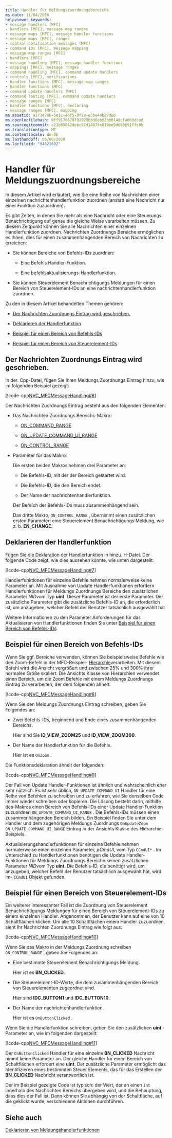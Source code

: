 ```yaml
---
title: Handler für Meldungszuordnungsbereiche
ms.date: 11/04/2016
helpviewer_keywords:
- message handlers [MFC]
- handlers [MFC], message-map ranges
- message maps [MFC], message handler functions
- message maps [MFC], ranges
- control-notification messages [MFC]
- command IDs [MFC], message mapping
- message-map ranges [MFC]
- handlers [MFC]
- message handling [MFC], message handler functions
- mappings [MFC], message ranges
- command handling [MFC], command update handlers
- controls [MFC], notifications
- handler functions [MFC], message-map ranges
- handler functions [MFC]
- command update handlers [MFC]
- command routing [MFC], command update handlers
- message ranges [MFC]
- handler functions [MFC], declaring
- message ranges [MFC], mapping
ms.assetid: a271478b-5e1c-46f5-9f29-e5be44b27d08
ms.openlocfilehash: 0ff9178679792929bbd6eb92bb6148cfa008dcad
ms.sourcegitcommit: c21b05042debc97d14875e019ee9d698691ffc0b
ms.translationtype: MT
ms.contentlocale: de-DE
ms.lasthandoff: 06/09/2020
ms.locfileid: "84621692"
---
```

# <a name="handlers-for-message-map-ranges"></a>Handler für Meldungszuordnungsbereiche

In diesem Artikel wird erläutert, wie Sie eine Reihe von Nachrichten einer einzelnen nachrichtenhandlerfunktion zuordnen (anstatt eine Nachricht nur einer Funktion zuzuordnen).

Es gibt Zeiten, in denen Sie mehr als eine Nachricht oder eine Steuerungs Benachrichtigung auf genau die gleiche Weise verarbeiten müssen. Zu diesem Zeitpunkt können Sie alle Nachrichten einer einzelnen Handlerfunktion zuordnen. Nachrichten Zuordnungs Bereiche ermöglichen es Ihnen, dies für einen zusammenhängenden Bereich von Nachrichten zu erreichen:

- Sie können Bereiche von Befehls-IDs zuordnen:

  - Eine Befehls Handler-Funktion.

  - Eine befehlsaktualisierungs-Handlerfunktion.

- Sie können Steuerelement Benachrichtigungs Meldungen für einen Bereich von Steuerelement-IDs an eine nachrichtenhandlerfunktion zuordnen.

Zu den in diesem Artikel behandelten Themen gehören:

- [Der Nachrichten Zuordnungs Eintrag wird geschrieben.](#_core_writing_the_message.2d.map_entry)

- [Deklarieren der Handlerfunktion](#_core_declaring_the_handler_function)

- [Beispiel für einen Bereich von Befehls-IDs](#_core_example_for_a_range_of_command_ids)

- [Beispiel für einen Bereich von Steuerelement-IDs](#_core_example_for_a_range_of_control_ids)

## <a name="writing-the-message-map-entry"></a><a name="_core_writing_the_message.2d.map_entry"></a>Der Nachrichten Zuordnungs Eintrag wird geschrieben.

In der. Cpp-Datei, fügen Sie Ihren Meldungs Zuordnungs Eintrag hinzu, wie im folgenden Beispiel gezeigt:

[!code-cpp[NVC_MFCMessageHandling#6](codesnippet/cpp/handlers-for-message-map-ranges_1.cpp)]

Der Nachrichten Zuordnungs Eintrag besteht aus den folgenden Elementen:

- Das Nachrichten Zuordnungs Bereichs-Makro:

  - [ON_COMMAND_RANGE](reference/message-map-macros-mfc.md#on_command_range)

  - [ON_UPDATE_COMMAND_UI_RANGE](reference/message-map-macros-mfc.md#on_update_command_ui_range)

  - [ON_CONTROL_RANGE](reference/message-map-macros-mfc.md#on_control_range)

- Parameter für das Makro:

  Die ersten beiden Makros nehmen drei Parameter an:

  - Die Befehls-ID, mit der der Bereich gestartet wird.

  - Die Befehls-ID, die den Bereich endet.

  - Der Name der nachrichtenhandlerfunktion.

  Der Bereich der Befehls-IDs muss zusammenhängend sein.

  Das dritte Makro, `ON_CONTROL_RANGE` , übernimmt einen zusätzlichen ersten Parameter: eine Steuerelement Benachrichtigungs Meldung, wie z. b. **EN_CHANGE**.

## <a name="declaring-the-handler-function"></a><a name="_core_declaring_the_handler_function"></a>Deklarieren der Handlerfunktion

Fügen Sie die Deklaration der Handlerfunktion in hinzu. H-Datei. Der folgende Code zeigt, wie dies aussehen könnte, wie unten dargestellt:

[!code-cpp[NVC_MFCMessageHandling#7](codesnippet/cpp/handlers-for-message-map-ranges_2.h)]

Handlerfunktionen für einzelne Befehle nehmen normalerweise keine Parameter an. Mit Ausnahme von Update Handlerfunktionen erfordern Handlerfunktionen für Meldungs Zuordnungs Bereiche den zusätzlichen Parameter *NID*vom Typ **uint**. Dieser Parameter ist der erste Parameter. Der zusätzliche Parameter gibt die zusätzliche Befehls-ID an, die erforderlich ist, um anzugeben, welcher Befehl der Benutzer tatsächlich ausgewählt hat

Weitere Informationen zu den Parameter Anforderungen für das Aktualisieren von Handlerfunktionen finden Sie unter [Beispiel für einen Bereich von Befehls-IDs](#_core_example_for_a_range_of_command_ids).

## <a name="example-for-a-range-of-command-ids"></a><a name="_core_example_for_a_range_of_command_ids"></a>Beispiel für einen Bereich von Befehls-IDs

Wenn Sie ggf. Bereiche verwenden, können Sie beispielsweise Befehle wie den Zoom-Befehl in der MFC-Beispiel- [Hierarchie](../overview/visual-cpp-samples.md)verarbeiten. Mit diesem Befehl wird die Ansicht vergrößert und zwischen 25% und 300% ihrer normalen Größe skaliert. Die Ansichts Klasse von Hierarchien verwendet einen Bereich, um die Zoom Befehle mit einem Meldungs Zuordnungs Eintrag zu verarbeiten, der dem folgenden ähnelt:

[!code-cpp[NVC_MFCMessageHandling#8](codesnippet/cpp/handlers-for-message-map-ranges_3.cpp)]

Wenn Sie den Meldungs Zuordnungs Eintrag schreiben, geben Sie Folgendes an:

- Zwei Befehls-IDs, beginnend und Ende eines zusammenhängenden Bereichs.

   Hier sind Sie **ID_VIEW_ZOOM25** und **ID_VIEW_ZOOM300**.

- Der Name der Handlerfunktion für die Befehle.

   Hier ist es `OnZoom` .

Die Funktionsdeklaration ähnelt der folgenden:

[!code-cpp[NVC_MFCMessageHandling#9](codesnippet/cpp/handlers-for-message-map-ranges_4.h)]

Der Fall von Update Handler-Funktionen ist ähnlich und wahrscheinlich eher sehr nützlich. Es ist sehr üblich, `ON_UPDATE_COMMAND_UI` Handler für eine Reihe von Befehlen zu schreiben und zu erfahren, wie Sie denselben Code immer wieder schreiben oder kopieren. Die Lösung besteht darin, mithilfe des-Makros einen Bereich von Befehls-IDs einer Update Handler-Funktion zuzuordnen `ON_UPDATE_COMMAND_UI_RANGE` . Die Befehls-IDs müssen einen zusammenhängenden Bereich bilden. Ein Beispiel finden Sie unter dem Handler und dem zugehörigen Meldungs Zuordnungs `OnUpdateZoom` `ON_UPDATE_COMMAND_UI_RANGE` Eintrag in der Ansichts Klasse des Hierarchie Beispiels.

Aktualisierungshandlerfunktionen für einzelne Befehle nehmen normalerweise einen einzelnen Parameter, *pCmdUI*, vom Typ `CCmdUI*` . Im Unterschied zu Handlerfunktionen benötigen die Update Handler-Funktionen für Meldungs Zuordnungs Bereiche keinen zusätzlichen Parameter *NID*vom Typ **uint**. Die Befehls-ID, die benötigt wird, um anzugeben, welcher Befehl der Benutzer tatsächlich ausgewählt hat, wird im- `CCmdUI` Objekt gefunden.

## <a name="example-for-a-range-of-control-ids"></a><a name="_core_example_for_a_range_of_control_ids"></a>Beispiel für einen Bereich von Steuerelement-IDs

Ein weiterer interessanter Fall ist die Zuordnung von Steuerelement Benachrichtigungs Meldungen für einen Bereich von Steuerelement-IDs zu einem einzelnen Handler. Angenommen, der Benutzer kann auf eine von 10 Schaltflächen klicken. Um alle 10 Schaltflächen einem Handler zuzuordnen, sieht Ihr Nachrichten Zuordnungs Eintrag wie folgt aus:

[!code-cpp[NVC_MFCMessageHandling#10](codesnippet/cpp/handlers-for-message-map-ranges_5.cpp)]

Wenn Sie das Makro in der Meldungs Zuordnung schreiben `ON_CONTROL_RANGE` , geben Sie Folgendes an:

- Eine bestimmte Steuerelement Benachrichtigungs Meldung.

   Hier ist es **BN_CLICKED**.

- Die Steuerelement-ID-Werte, die dem zusammenhängenden Bereich von Steuerelementen zugeordnet sind.

   Hier sind **IDC_BUTTON1** und **IDC_BUTTON10**.

- Der Name der nachrichtenhandlerfunktion.

   Hier ist es `OnButtonClicked` .

Wenn Sie die Handlerfunktion schreiben, geben Sie den zusätzlichen **uint** -Parameter an, wie im folgenden dargestellt:

[!code-cpp[NVC_MFCMessageHandling#11](codesnippet/cpp/handlers-for-message-map-ranges_6.cpp)]

Der `OnButtonClicked` Handler für eine einzelne **BN_CLICKED** Nachricht nimmt keine Parameter an. Der gleiche Handler für einen Bereich von Schaltflächen erfordert eine **uint**. Der zusätzliche Parameter ermöglicht das Identifizieren eines bestimmten Steuer Elements, das für das Erstellen der **BN_CLICKED** Nachricht verantwortlich ist.

Der im Beispiel gezeigte Code ist typisch: der Wert, der an einen `int` innerhalb des Nachrichten Bereichs übergeben wird, und die Behauptung, dass dies der Fall ist. Dann können Sie abhängig von der Schaltfläche, auf die geklickt wurde, verschiedene Aktionen durchführen.

## <a name="see-also"></a>Siehe auch

[Deklarieren von Meldungshandlerfunktionen](declaring-message-handler-functions.md)
